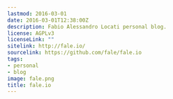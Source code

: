 ```yaml
---
lastmod: 2016-03-01
date: 2016-03-01T12:38:00Z
description: Fabio Alessandro Locati personal blog.
license: AGPLv3
licenseLink: ""
sitelink: http://fale.io/
sourcelink: https://github.com/fale/fale.io
tags:
- personal
- blog
image: fale.png
title: fale.io
---
```


